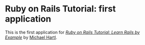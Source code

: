 # Ruby on Rails Tutorial: first application

This is the first application for 
[*Ruby on Rails Tutorial: Learn Rails by Example*](http://railstutorial.or/)
by [Michael Hartl](http://michaelhartl.com/).